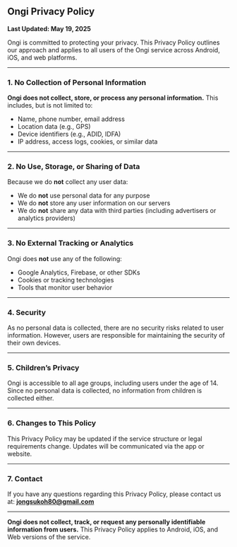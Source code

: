 ## **Ongi Privacy Policy**

**Last Updated: May 19, 2025**

Ongi is committed to protecting your privacy. This Privacy Policy outlines our approach and applies to all users of the Ongi service across Android, iOS, and web platforms.

---

### 1. No Collection of Personal Information

**Ongi does not collect, store, or process any personal information.**
This includes, but is not limited to:

* Name, phone number, email address
* Location data (e.g., GPS)
* Device identifiers (e.g., ADID, IDFA)
* IP address, access logs, cookies, or similar data

---

### 2. No Use, Storage, or Sharing of Data

Because we do **not** collect any user data:

* We do **not** use personal data for any purpose
* We do **not** store any user information on our servers
* We do **not** share any data with third parties (including advertisers or analytics providers)

---

### 3. No External Tracking or Analytics

Ongi does **not** use any of the following:

* Google Analytics, Firebase, or other SDKs
* Cookies or tracking technologies
* Tools that monitor user behavior

---

### 4. Security

As no personal data is collected, there are no security risks related to user information. However, users are responsible for maintaining the security of their own devices.

---

### 5. Children’s Privacy

Ongi is accessible to all age groups, including users under the age of 14. Since no personal data is collected, no information from children is collected either.

---

### 6. Changes to This Policy

This Privacy Policy may be updated if the service structure or legal requirements change. Updates will be communicated via the app or website.

---

### 7. Contact

If you have any questions regarding this Privacy Policy, please contact us at: **jongsukoh80@gmail.com**

---

**Ongi does not collect, track, or request any personally identifiable information from users.**
This Privacy Policy applies to Android, iOS, and Web versions of the service.
